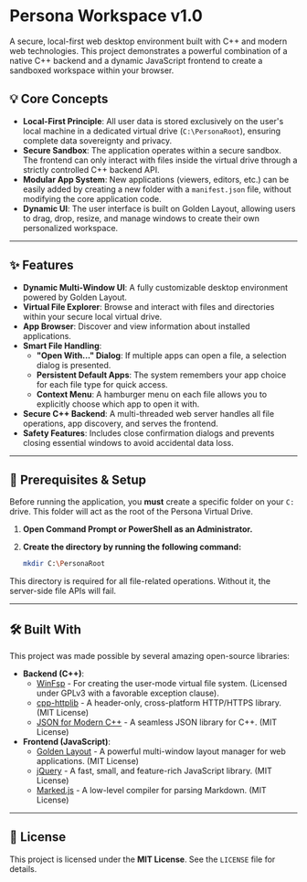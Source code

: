 # Persona Workspace v1.0

A secure, local-first web desktop environment built with C++ and modern web technologies. This project demonstrates a powerful combination of a native C++ backend and a dynamic JavaScript frontend to create a sandboxed workspace within your browser.



## 💡 Core Concepts

* **Local-First Principle**: All user data is stored exclusively on the user's local machine in a dedicated virtual drive (`C:\PersonaRoot`), ensuring complete data sovereignty and privacy.
* **Secure Sandbox**: The application operates within a secure sandbox. The frontend can only interact with files inside the virtual drive through a strictly controlled C++ backend API.
* **Modular App System**: New applications (viewers, editors, etc.) can be easily added by creating a new folder with a `manifest.json` file, without modifying the core application code.
* **Dynamic UI**: The user interface is built on Golden Layout, allowing users to drag, drop, resize, and manage windows to create their own personalized workspace.

---

## ✨ Features

* **Dynamic Multi-Window UI**: A fully customizable desktop environment powered by Golden Layout.
* **Virtual File Explorer**: Browse and interact with files and directories within your secure local virtual drive.
* **App Browser**: Discover and view information about installed applications.
* **Smart File Handling**:
    * **"Open With..." Dialog**: If multiple apps can open a file, a selection dialog is presented.
    * **Persistent Default Apps**: The system remembers your app choice for each file type for quick access.
    * **Context Menu**: A hamburger menu on each file allows you to explicitly choose which app to open it with.
* **Secure C++ Backend**: A multi-threaded web server handles all file operations, app discovery, and serves the frontend.
* **Safety Features**: Includes close confirmation dialogs and prevents closing essential windows to avoid accidental data loss.

---

## 🔧 Prerequisites & Setup

Before running the application, you **must** create a specific folder on your `C:` drive. This folder will act as the root of the Persona Virtual Drive.

1.  **Open Command Prompt or PowerShell as an Administrator.**
2.  **Create the directory by running the following command:**

    ```bash
    mkdir C:\PersonaRoot
    ```

This directory is required for all file-related operations. Without it, the server-side file APIs will fail.

---

## 🛠️ Built With

This project was made possible by several amazing open-source libraries:

* **Backend (C++)**:
    * [WinFsp](https://github.com/winfsp/winfsp) - For creating the user-mode virtual file system. (Licensed under GPLv3 with a favorable exception clause).
    * [cpp-httplib](https://github.com/yhirose/cpp-httplib) - A header-only, cross-platform HTTP/HTTPS library. (MIT License)
    * [JSON for Modern C++](https://github.com/nlohmann/json) - A seamless JSON library for C++. (MIT License)
* **Frontend (JavaScript)**:
    * [Golden Layout](https://golden-layout.com/) - A powerful multi-window layout manager for web applications. (MIT License)
    * [jQuery](https://jquery.com/) - A fast, small, and feature-rich JavaScript library. (MIT License)
    * [Marked.js](https://marked.js.org/) - A low-level compiler for parsing Markdown. (MIT License)

---

## 📜 License

This project is licensed under the **MIT License**. See the `LICENSE` file for details.
